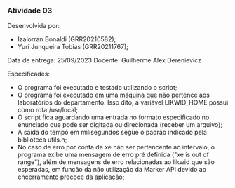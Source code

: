 ### Atividade 03

Desenvolvida por:

- Izalorran Bonaldi (GRR20210582);
- Yuri Junqueira Tobias (GRR20211767);

Data de entrega: 25/09/2023
Docente: Guilherme Alex Derenievicz

Especificades:

- O programa foi executado e testado utilizando o script;
- O programa foi executado em uma máquina que não pertence aos laboratórios do departamento. Isso dito, a variável LIKWID_HOME possui como rota /usr/local;
- O script fica aguardando uma entrada no formato especificado no enunciado que pode ser digitada ou direcionada (receber um arquivo);
- A saída do tempo em milisegundos segue o padrão indicado pela biblioteca utils.h;
- No caso de erro por conta de xe não ser pertencente ao intervalo, o programa exibe uma mensagem de erro pré definida ("xe is out of range"), além de mensagens de erro relacionadas ao likwid que são esperadas, em função da não utilização da Marker API devido ao encerramento precoce da aplicação;
